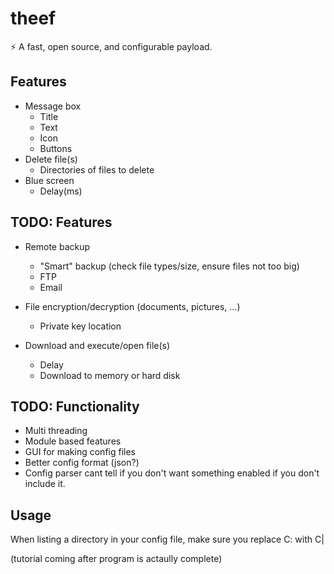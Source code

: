 # theef
:zap: A fast, open source, and configurable payload.

## Features
 - Message box
   - Title
   - Text
   - Icon
   - Buttons
 - Delete file(s)
   - Directories of files to delete
 - Blue screen
   - Delay(ms)

## TODO: Features
 - Remote backup
   - "Smart" backup (check file types/size, ensure files not too big)
   - FTP
   - Email

 - File encryption/decryption (documents, pictures, ...)
   - Private key location

 - Download and execute/open file(s)
   - Delay
   - Download to memory or hard disk

## TODO: Functionality
 - Multi threading
 - Module based features
 - GUI for making config files
 - Better config format (json?)
 - Config parser cant tell if you don't want something enabled if you don't include it.
  
## Usage
When listing a directory in your config file, make sure you replace C: with C|

(tutorial coming after program is actaully complete)
